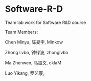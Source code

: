 # Software-R-D
Team lab work for Software R&amp;D course

Team Members:

Chen Minyu, 陈旻宇, Minkow

Zhong Lvbo, 钟绿波, zhonglvbo

Ma Zhenwen, 马振文, oklaM

Luo Yikang, 罗艺康, 
